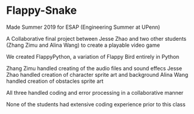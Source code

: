 # Flappy-Snake
Made Summer 2019 for ESAP (Engineering Summer at UPenn)

A Collaborative final project between Jesse Zhao and two other students (Zhang Zimu and Alina Wang) to create a playable video game

We created FlappyPython, a variation of Flappy Bird entirely in Python

Zhang Zimu handled creating of the audio files and sound effecs
Jesse Zhao handled creation of character sprite art and background
Alina Wang handled creation of obstacles sprite art

All three handled coding and error processing in a collaborative manner

None of the students had extensive coding experience prior to this class
